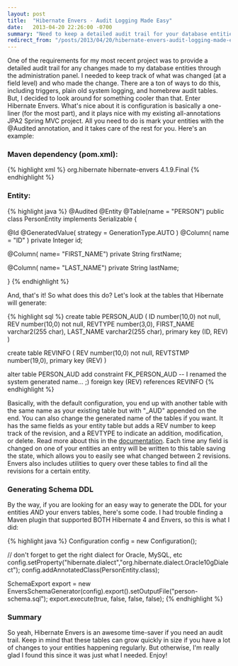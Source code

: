 ```yaml
---
layout: post
title:  "Hibernate Envers - Audit Logging Made Easy"
date:   2013-04-20 22:26:00 -0700
summary: "Need to keep a detailed audit trail for your database entities? Hibernate Envers is the way to go!"
redirect_from: "/posts/2013/04/20/hibernate-envers-audit-logging-made-easy/"
---
```

One of the requirements for my most recent project was to provide a detailed audit trail for any changes made to my database entities through the administration panel. I needed to keep track of what was changed (at a field level) and who made the change. There are a ton of ways to do this, including triggers, plain old system logging, and homebrew audit tables. But, I decided to look around for something cooler than that. Enter Hibernate Envers. What's nice about it is configuration is basically a one-liner (for the most part), and it plays nice with my existing all-annotations JPA2 Spring MVC project. All you need to do is mark your entities with the @Audited annotation, and it takes care of the rest for you. Here's an example:

### Maven dependency (pom.xml):

{% highlight xml %}
<dependency>
  <groupId>org.hibernate</groupId>
  <artifactId>hibernate-envers</artifactId>
  <version>4.1.9.Final</version>
</dependency>
{% endhighlight %}

### Entity:

{% highlight java %}
@Audited
@Entity
@Table(name = "PERSON")
public class PersonEntity implements Serializable
{

  @Id
  @GeneratedValue( strategy = GenerationType.AUTO )
  @Column( name = "ID" )
  private Integer id;

  @Column( name= "FIRST_NAME")
  private String firstName;

  @Column( name= "LAST_NAME")
  private String lastName;

}
{% endhighlight %}

And, that's it! So what does this do? Let's look at the tables that Hibernate will generate:

{% highlight sql %}
create table PERSON_AUD (
    ID number(10,0) not null,
    REV number(10,0) not null,
    REVTYPE number(3,0),
    FIRST_NAME varchar2(255 char),
    LAST_NAME varchar2(255 char),
    primary key (ID, REV)
)

create table REVINFO (
    REV number(10,0) not null,
    REVTSTMP number(19,0),
    primary key (REV)
)

alter table PERSON_AUD
    add constraint FK_PERSON_AUD -- I renamed the system generated name... ;)
    foreign key (REV)
    references REVINFO
{% endhighlight %}

Basically, with the default configuration, you end up with another table with the same name as your existing table but with "_AUD" appended on the end. You can also change the generated name of the tables if you want. It has the same fields as your entity table but adds a REV number to keep track of the revision, and a REVTYPE to indicate an addition, modification, or delete. Read more about this in the [documentation](http://docs.jboss.org/hibernate/envers/3.6/reference/en-US/html_single/#tables). Each time any field is changed on one of your entities an entry will be written to this table saving the state, which allows you to easily see what changed between 2 revisions. Envers also includes utilities to query over these tables to find all the revisions for a certain entity.

### Generating Schema DDL

By the way, if you are looking for an easy way to generate the DDL for your entities *AND* your envers tables, here's some code. I had trouble finding a Maven plugin that supported BOTH Hibernate 4 and Envers, so this is what I did:

{% highlight java %}
Configuration config = new Configuration();

// don't forget to get the right dialect for Oracle, MySQL, etc
config.setProperty("hibernate.dialect","org.hibernate.dialect.Oracle10gDialect");
config.addAnnotatedClass(PersonEntity.class);

SchemaExport export = new EnversSchemaGenerator(config).export().setOutputFile("person-schema.sql");
export.execute(true, false, false, false);
{% endhighlight %}

### Summary

So yeah, Hibernate Envers is an awesome time-saver if you need an audit trail. Keep in mind that these tables can grow quickly in size if you have a lot of changes to your entities happening regularly. But otherwise, I'm really glad I found this since it was just what I needed. Enjoy!
